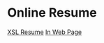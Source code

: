 # Online Resume
[XSL Resume](https://terencesperringerjr.github.io/resume/resume.xml)
[In Web Page](https://terencesperringerjr.github.io/resume/)
